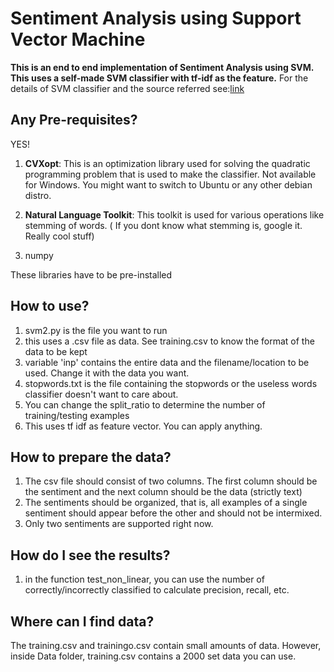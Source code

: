 # Sentiment Analysis using Support Vector Machine

**This is an end to end implementation of Sentiment Analysis using SVM. This uses a self-made SVM classifier with tf-idf as the feature.**
For the details of SVM classifier and the source referred see:[link](https://github.com/Nikhil12321/support-vector-machine/blob/master/Docs/SVM_implemet.pdf)


## Any Pre-requisites?
YES!
1. **CVXopt**: This is an optimization library used for solving the quadratic programming problem that is used to make the classifier. Not available for Windows. You might want to switch to Ubuntu or any other debian distro.

2. **Natural Language Toolkit**: This toolkit is used for various operations like stemming of words. ( If you dont know what stemming is, google it. Really cool stuff)
3. numpy

These libraries have to be pre-installed

## How to use?
1. svm2.py is the file you want to run
2. this uses a .csv file as data. See training.csv to know the format of the data to be kept
3. variable 'inp' contains the entire data and the filename/location to be used. Change it with the data you want. 
4. stopwords.txt is the file containing the stopwords or the useless words classifier doesn't want to care about.
5. You can change the split_ratio to determine the number of training/testing examples
6. This uses tf idf as feature vector. You can apply anything.

## How to prepare the data?
1. The csv file should consist of two columns. The first column should be the sentiment and the next column should be the data (strictly text)
2. The sentiments should be organized, that is, all examples of a single sentiment should appear before the other and should not be intermixed.
3. Only two sentiments are supported right now.

## How do I see the results?
1. in the function test_non_linear, you can use the number of correctly/incorrectly classified to calculate precision, recall, etc.

## Where can I find data?
The training.csv and trainingo.csv contain small amounts of data. However, inside Data folder, training.csv contains a 2000 set data you can use.
